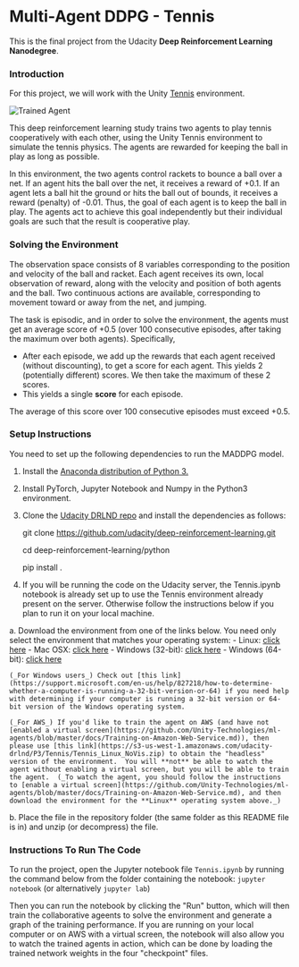 [//]: # (Image References)

[image1]: https://user-images.githubusercontent.com/10624937/42135623-e770e354-7d12-11e8-998d-29fc74429ca2.gif "Trained Agent"
[image2]: https://user-images.githubusercontent.com/10624937/42135622-e55fb586-7d12-11e8-8a54-3c31da15a90a.gif "Soccer"

# Multi-Agent DDPG - Tennis

This is the final project from the Udacity **Deep Reinforcement Learning Nanodegree**.

### Introduction

For this project, we will work with the Unity [Tennis](https://github.com/Unity-Technologies/ml-agents/blob/master/docs/Learning-Environment-Examples.md#tennis) environment.

![Trained Agent][image1]

This deep reinforcement learning study trains two agents to play tennis cooperatively with each other, using the Unity Tennis environment
to simulate the tennis physics. The agents are rewarded for keeping the ball in play as long as possible.

In this environment, the two agents control rackets to bounce a ball over a net. If an agent hits the ball over the net, it receives a reward of +0.1.  If an agent lets a ball hit the ground or hits the ball out of bounds, it receives a reward (penalty) of -0.01.  Thus, the goal of each agent is to keep the ball in play. The agents act to achieve this goal independently but their individual goals are such that the
result is cooperative play.

### Solving the Environment

The observation space consists of 8 variables corresponding to the position and velocity of the ball and racket. Each agent receives its own, local observation of reward, along with the velocity and position of both agents and the ball. Two continuous actions are available,
corresponding to movement toward or away from the net, and jumping.

The task is episodic, and in order to solve the environment, the agents must get an average score of +0.5 (over 100 consecutive episodes, after taking the maximum over both agents). Specifically,

- After each episode, we add up the rewards that each agent received (without discounting), to get a score for each agent. This yields 2 (potentially different) scores. We then take the maximum of these 2 scores.
- This yields a single **score** for each episode.

The average of this score over 100 consecutive episodes must exceed +0.5.

### Setup Instructions

You need to set up the following dependencies to run the MADDPG model.

1. Install the <a href="https://www.anaconda.com/download/">Anaconda distribution of Python 3.</a>

2. Install PyTorch, Jupyter Notebook and Numpy in the Python3 environment.

3. Clone the <a href="https://github.com/udacity/deep-reinforcement-learning">Udacity DRLND repo</a> and install the dependencies as follows:

    git clone https://github.com/udacity/deep-reinforcement-learning.git

    cd deep-reinforcement-learning/python

    pip install .

4. If you will be running the code on the Udacity server, the Tennis.ipynb notebook is already set up to use the Tennis environment
   already present on the server. Otherwise follow the instructions below if you plan to run it on your local machine.

a. Download the environment from one of the links below.  You need only select the environment that matches your operating system:
    - Linux: [click here](https://s3-us-west-1.amazonaws.com/udacity-drlnd/P3/Tennis/Tennis_Linux.zip)
    - Mac OSX: [click here](https://s3-us-west-1.amazonaws.com/udacity-drlnd/P3/Tennis/Tennis.app.zip)
    - Windows (32-bit): [click here](https://s3-us-west-1.amazonaws.com/udacity-drlnd/P3/Tennis/Tennis_Windows_x86.zip)
    - Windows (64-bit): [click here](https://s3-us-west-1.amazonaws.com/udacity-drlnd/P3/Tennis/Tennis_Windows_x86_64.zip)
    
    (_For Windows users_) Check out [this link](https://support.microsoft.com/en-us/help/827218/how-to-determine-whether-a-computer-is-running-a-32-bit-version-or-64) if you need help with determining if your computer is running a 32-bit version or 64-bit version of the Windows operating system.

    (_For AWS_) If you'd like to train the agent on AWS (and have not [enabled a virtual screen](https://github.com/Unity-Technologies/ml-agents/blob/master/docs/Training-on-Amazon-Web-Service.md)), then please use [this link](https://s3-us-west-1.amazonaws.com/udacity-drlnd/P3/Tennis/Tennis_Linux_NoVis.zip) to obtain the "headless" version of the environment.  You will **not** be able to watch the agent without enabling a virtual screen, but you will be able to train the agent.  (_To watch the agent, you should follow the instructions to [enable a virtual screen](https://github.com/Unity-Technologies/ml-agents/blob/master/docs/Training-on-Amazon-Web-Service.md), and then download the environment for the **Linux** operating system above._)

b. Place the file in the repository folder (the same folder as this README file is in) and unzip (or decompress) the file.

### Instructions To Run The Code

To run the project, open the Jupyter notebook file `Tennis.ipynb` by running the command below from the folder containing
the notebook:
`jupyter notebook` (or alternatively `jupyter lab`)

Then you can run the notebook by clicking the "Run" button, which will then train the collaborative ageents to solve the environment and
generate a graph of the training performance. If you are running on your local computer or on AWS with a virtual screen, the notebook will
also allow you to watch the trained agents in action, which can be done by loading the trained network weights in the four "checkpoint" files.